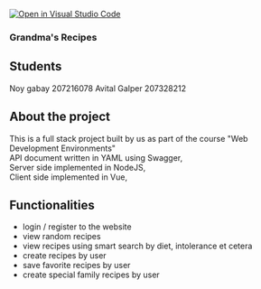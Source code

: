 [![Open in Visual Studio Code](https://classroom.github.com/assets/open-in-vscode-718a45dd9cf7e7f842a935f5ebbe5719a5e09af4491e668f4dbf3b35d5cca122.svg)](https://classroom.github.com/online_ide?assignment_repo_id=11339396&assignment_repo_type=AssignmentRepo)

### Grandma's Recipes 
## Students
Noy gabay 207216078 Avital Galper 207328212

## About the project
This is a full stack project built by us as part of the course "Web Development Environments" <br>
API document written in YAML using Swagger, <br>
Server side implemented in NodeJS, <br>
Client side implemented in Vue, <br>

## Functionalities 
* login / register to the website
* view random recipes
* view recipes using smart search by diet, intolerance et cetera
* create recipes by user
* save favorite recipes by user
* create special family recipes by user 
